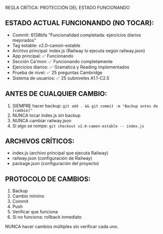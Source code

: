 REGLA CRÍTICA: PROTECCIÓN DEL ESTADO FUNCIONANDO

## ESTADO ACTUAL FUNCIONANDO (NO TOCAR):
- Commit: 6138bfa "Funcionalidad completada: ejercicios diarios mejorados"
- Tag estable: v2.0-camon-estable
- Archivo principal: index.js (Railway lo ejecuta según railway.json)
- App principal: ✅ Funcionando
- Sección Ca'mon: ✅ Funcionando completamente
- Ejercicios diarios: ✅ Gramática y Reading implementados
- Prueba de nivel: ✅ 25 preguntas Cambridge
- Sistema de usuarios: ✅ 25 subniveles A1.1-C2.5

## ANTES DE CUALQUIER CAMBIO:
1. SIEMPRE hacer backup: `git add . && git commit -m "Backup antes de [cambio]"`
2. NUNCA tocar index.js sin backup
3. NUNCA cambiar railway.json
4. Si algo se rompe: `git checkout v2.0-camon-estable -- index.js`

## ARCHIVOS CRÍTICOS:
- index.js (archivo principal que ejecuta Railway)
- railway.json (configuración de Railway)
- package.json (configuración del proyecto)

## PROTOCOLO DE CAMBIOS:
1. Backup
2. Cambio mínimo
3. Commit
4. Push
5. Verificar que funciona
6. Si no funciona: rollback inmediato

NUNCA hacer cambios múltiples sin verificar cada uno.